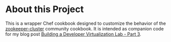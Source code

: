 # About this Project

This is a wrapper Chef cookbook designed to customize the behavior of the 
[zookeeper-cluster](https://supermarket.chef.io/cookbooks/zookeeper-cluster) community 
cookbook.  It is intended as companion code for my blog post [Building a Developer Virtualization Lab - Part 3](https://www.gastongonzalez.com).
